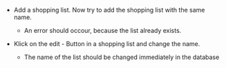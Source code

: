 - Add a shopping list. Now try to add the shopping list with the same name.
    - An error should occour, because the list already exists.

- Klick on the edit - Button in a shopping list and change the name.
    - The name of the list should be changed immediately in the database